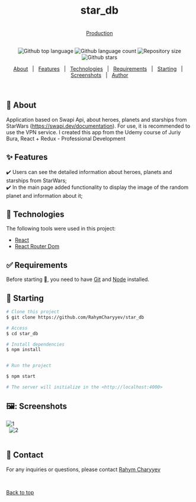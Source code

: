 <h1 align="center" id="top">star_db</h1>
&#xa0;
<div align="center">
<a href="https://db-silk.vercel.app/">Production</a>
</div>
&#xa0;
<p align="center">
  <img alt="Github top language" src="https://img.shields.io/github/languages/top/RahymCharyyev/star_db?color=56BEB8">

  <img alt="Github language count" src="https://img.shields.io/github/languages/count/RahymCharyyev/star_db?color=56BEB8">

  <img alt="Repository size" src="https://img.shields.io/github/repo-size/RahymCharyyev/star_db?color=56BEB8">

  <!-- <img alt="License" src="https://img.shields.io/github/license/RahymCharyyev/organize.me?color=56BEB8"> -->

  <!-- <img alt="Github issues" src="https://img.shields.io/github/issues/RahymCharyyev/organize.me?color=56BEB8" /> -->

  <!-- <img alt="Github forks" src="https://img.shields.io/github/forks/RahymCharyyev/organize.me?color=56BEB8" /> -->

  <img alt="Github stars" src="https://img.shields.io/github/stars/RahymCharyyev/star_db?color=56BEB8" />
</p>

<!-- Status -->

<!-- <h4 align="center">
	🚧  Youtube Search 🚀 Under construction...  🚧
</h4>

<hr> -->

<p align="center">
  <a href="#dart-about">About</a> &#xa0; | &#xa0; 
  <a href="#sparkles-features">Features</a> &#xa0; | &#xa0;
  <a href="#rocket-technologies">Technologies</a> &#xa0; | &#xa0;
  <a href="#white_check_mark-requirements">Requirements</a> &#xa0; | &#xa0;
  <a href="#checkered_flag-starting">Starting</a> &#xa0; | &#xa0;
  <a href="#memo-screenshots">Screenshots</a> &#xa0; | &#xa0;
  <a href="#memo-contact">Author</a> 
</p>

<br>

## :dart: About

Application based on Swapi Api, about heroes, planets and starships from StarWars (https://swapi.dev/documentation). For use, it is recommended to use the VPN service. I created this app from the Udemy course of Juriy Bura, React + Redux - Professional Development

## :sparkles: Features

:heavy_check_mark: Users can see the detailed information about heroes, planets and starships from StarWars;\
:heavy_check_mark: In the main page added functionality to display the image of the random planet and information about it;
## :rocket: Technologies

The following tools were used in this project:

- [React](https://pt-br.reactjs.org/)
- [React Router Dom](https://reactrouter.com/en/main)

## :white_check_mark: Requirements

Before starting :checkered_flag:, you need to have [Git](https://git-scm.com) and [Node](https://nodejs.org/en/) installed.

## :checkered_flag: Starting

```bash
# Clone this project
$ git clone https://github.com/RahymCharyyev/star_db

# Access
$ cd star_db

# Install dependencies
$ npm install

```

```bash

# Run the project

$ npm start

# The server will initialize in the <http://localhost:4000>

```

## 🖼️: Screenshots

![1](https://github.com/RahymCharyyev/star_db/assets/62890688/5b8a202f-2e86-4901-b3d2-960fa3c77e8d) \
&#xa0;
![2](https://github.com/RahymCharyyev/star_db/assets/62890688/49494963-ebe2-4ed6-a25a-6a3aa9b10062) \
&#xa0;


## :memo: Contact

For any inquiries or questions, please contact <a href="https://github.com/RahymCharyyev" target="_blank">Rahym Charyyev</a>

&#xa0;

<a href="#top">Back to top</a>

